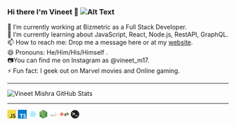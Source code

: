 ### Hi there I'm Vineet 👋 ![Alt Text](https://raw.githubusercontent.com/TheDudeThatCode/TheDudeThatCode/master/Assets/Earth.gif)

🔭 I’m currently working at Bizmetric as a Full Stack Developer. <br/> 
🌱 I’m currently learning about JavaScript, React, Node.js, RestAPI, GraphQL.<br/>
📫 How to reach me: Drop me a message here or at my [website](https://vi519.github.io/vineet_mishra_web_app/).<br/>
😄 Pronouns: He/Him/His/Himself .<br/>
📷You can find me on Instagram as @vineet_m17.<br/>
⚡ Fun fact: I geek out on Marvel movies and Online gaming.<br/>


---
![Vineet Mishra GitHub Stats](https://github-readme-stats.vercel.app/api?username=vi519&show_icons=true)

---

<code><img height="20" src="https://raw.githubusercontent.com/github/explore/80688e429a7d4ef2fca1e82350fe8e3517d3494d/topics/javascript/javascript.png"></code>
<code><img height="20" src="https://raw.githubusercontent.com/github/explore/80688e429a7d4ef2fca1e82350fe8e3517d3494d/topics/typescript/typescript.png"></code>
<code><img height="20" src="https://raw.githubusercontent.com/github/explore/80688e429a7d4ef2fca1e82350fe8e3517d3494d/topics/react/react.png"></code>
<code><img height="20" src="https://raw.githubusercontent.com/github/explore/80688e429a7d4ef2fca1e82350fe8e3517d3494d/topics/nodejs/nodejs.png"></code>
<code><img height="20" src="https://raw.githubusercontent.com/github/explore/80688e429a7d4ef2fca1e82350fe8e3517d3494d/topics/mysql/mysql.png"></code>
<code><img height="20" src="https://raw.githubusercontent.com/github/explore/80688e429a7d4ef2fca1e82350fe8e3517d3494d/topics/git/git.png"></code>
<code><img height="20" src="https://raw.githubusercontent.com/github/explore/80688e429a7d4ef2fca1e82350fe8e3517d3494d/topics/terminal/terminal.png"></code>
